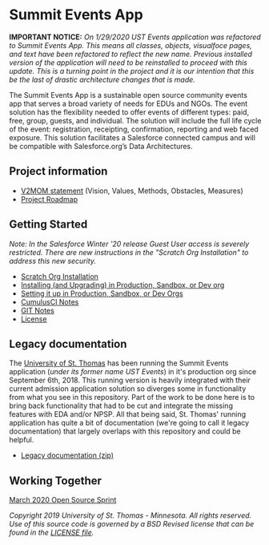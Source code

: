# Summit Events App

**IMPORTANT NOTICE:**
*On 1/29/2020 UST Events application was refactored to Summit Events App. This means all classes, objects, visualfoce pages, and text have been refactored to reflect the new name. Previous installed version of the application will need to be reinstalled to proceed with this update. This is a turning point in the project and it is our intention that this be the last of drastic architecture changes that is made.*

The Summit Events App is a sustainable open source community events app that serves a broad variety of needs for EDUs and NGOs. The event solution has the flexibility needed to offer events of different types: paid, free, group, guests, and individual. The solution will include the full life cycle of the event: registration, receipting, confirmation, reporting and web faced exposure. This solution facilitates a Salesforce connected campus and will be compatible with Salesforce.org’s Data Architectures.

## Project information

* [V2MOM statement](https://github.com/tcdahlberg/Summit-Events-App/wiki/V2MOM) (Vision, Values, Methods, Obstacles, Measures)
* [Project Roadmap](https://github.com/tcdahlberg/Summit-Events-App/wiki/Road-Map)

[1]: <docs/scatch-org-creation.md> "Setting up Summit Events App for Scratch org Development"
[2]: <docs/Prod-Install.md> "How to install Summit Events in Production, Sandbox, or Dev org"
[3]: <docs/set-up.md> "How to set up Summit Events in Salesforce"
[4]: <docs/CumulusCI-notes.md> "Notes on using Cumulus CI"
[5]: <docs/GIT-notes.md> "Notes on using GIT"
[6]: <LICENSE.md> "License"
[7]: <https://www.stthomas.edu> "University of St. Thomas"
[8]: <docs/files/USTEvent_DOCS.zip> "Old Event Documentation"

## Getting Started

*Note: In the Salesforce Winter '20 release Guest User access is severely restricted. There are new instructions in the "Scratch Org Installation"
to address this new security.*
* [Scratch Org Installation][1]
* [Installing (and Upgrading) in Production, Sandbox, or Dev org][2]
* [Setting it up in Production, Sandbox, or Dev Orgs][3]
* [CumulusCI Notes][4]
* [GIT Notes][5]
* [License][6]

## Legacy documentation

The [University of St. Thomas][7] has been running the Summit Events application (*under its former name UST Events*) in it's production org since September 6th, 2018. This running version is heavily integrated with their current admission application solution so diverges some in functionality from what you see in this repository. Part of the work to be done here is to bring back functionality that had to be cut and integrate the missing features with EDA and/or NPSP. All that being said, St. Thomas' running application has quite a bit of documentation (we're going to call it legacy documentation) that largely overlaps with this repository and could be helpful.

* [Legacy documentation (zip)][8]

## Working Together

[March 2020 Open Source Sprint](https://github.com/SFDO-Community-Sprints/Summit-Events-App/wiki/Road-Map#sprint-one---2020)


*Copyright 2019 University of St. Thomas - Minnesota. All rights reserved.
Use of this source code is governed by a BSD Revised
license that can be found in the [LICENSE file][6].*
